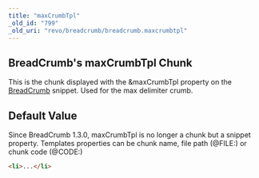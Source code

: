 ```yaml
---
title: "maxCrumbTpl"
_old_id: "799"
_old_uri: "revo/breadcrumb/breadcrumb.maxcrumbtpl"
---
```


## BreadCrumb's maxCrumbTpl Chunk

This is the chunk displayed with the &maxCrumbTpl property on the [BreadCrumb](/extras/revo/breadcrumb "BreadCrumb") snippet. Used for the max delimiter crumb.

## Default Value

Since BreadCrumb 1.3.0, maxCrumbTpl is no longer a chunk but a snippet property. 
 Templates properties can be chunk name, file path (@FILE:) or chunk code (@CODE:)

 ``` html 
<li>...</li>
```